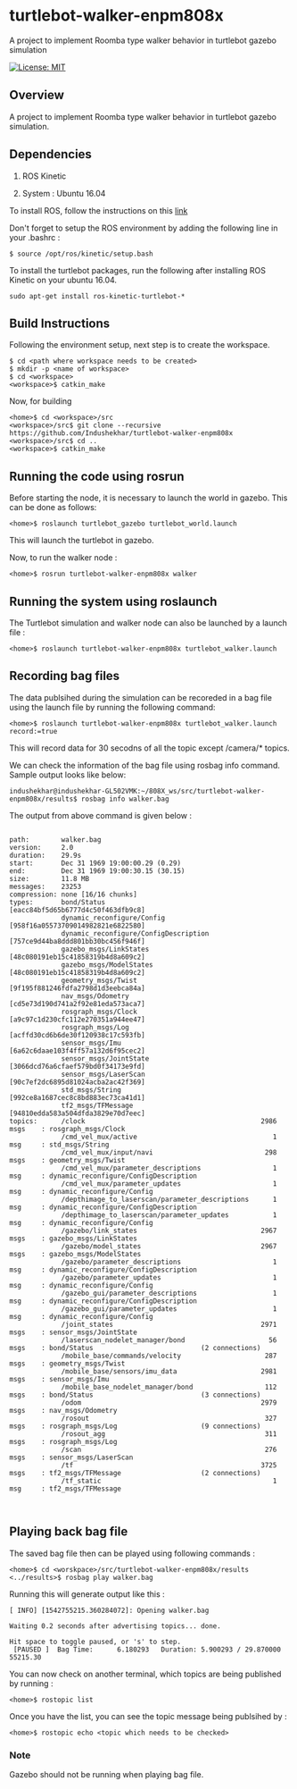 # turtlebot-walker-enpm808x
A project to implement Roomba  type walker behavior in turtlebot gazebo simulation 

[![License: MIT](https://img.shields.io/badge/License-MIT-yellow.svg)](https://opensource.org/licenses/MIT)

## Overview

A project to implement Roomba type walker behavior in turtlebot gazebo simulation.



## Dependencies

1. ROS Kinetic

2. System : Ubuntu 16.04

To install ROS, follow the instructions on this [link](http://wiki.ros.org/kinetic/Installation)

Don't forget to setup the ROS environment by adding the following line in your .bashrc :

```
$ source /opt/ros/kinetic/setup.bash

```
To install the turtlebot packages, run the following after installing ROS Kinetic on your ubuntu 16.04.

```
sudo apt-get install ros-kinetic-turtlebot-*

```
## Build Instructions 

Following the environment setup, next step is to create the workspace.

```
$ cd <path where workspace needs to be created>
$ mkdir -p <name of workspace>
$ cd <workspace>
<workspace>$ catkin_make

```
Now, for building 

```
<home>$ cd <workspace>/src
<workspace>/src$ git clone --recursive https://github.com/Indushekhar/turtlebot-walker-enpm808x
<workspace>/src$ cd ..
<workspace>$ catkin_make 

```

## Running the code using rosrun

Before starting the node, it is necessary to launch the world in gazebo. This can be done as follows:

```
<home>$ roslaunch turtlebot_gazebo turtlebot_world.launch

```

This will launch the turtlebot in gazebo.

Now, to run the walker node :

```
<home>$ rosrun turtlebot-walker-enpm808x walker

```

## Running the system using roslaunch

The Turtlebot simulation and walker node can also be launched by a launch file :

```
<home>$ roslaunch turtlebot-walker-enpm808x turtlebot_walker.launch 

```

## Recording bag files

The data publsihed during the simulation can be recoreded in a bag file using the launch file by running the following command:

```
<home>$ roslaunch turtlebot-walker-enpm808x turtlebot_walker.launch record:=true

```
This will record data for 30 secodns of all the topic except /camera/* topics.

We can check the information of the bag file using rosbag info command. Sample output looks like below:

```
indushekhar@indushekhar-GL502VMK:~/808X_ws/src/turtlebot-walker-enpm808x/results$ rosbag info walker.bag 

```

The output from above command is given below :

```

path:        walker.bag
version:     2.0
duration:    29.9s
start:       Dec 31 1969 19:00:00.29 (0.29)
end:         Dec 31 1969 19:00:30.15 (30.15)
size:        11.8 MB
messages:    23253
compression: none [16/16 chunks]
types:       bond/Status                           [eacc84bf5d65b6777d4c50f463dfb9c8]
             dynamic_reconfigure/Config            [958f16a05573709014982821e6822580]
             dynamic_reconfigure/ConfigDescription [757ce9d44ba8ddd801bb30bc456f946f]
             gazebo_msgs/LinkStates                [48c080191eb15c41858319b4d8a609c2]
             gazebo_msgs/ModelStates               [48c080191eb15c41858319b4d8a609c2]
             geometry_msgs/Twist                   [9f195f881246fdfa2798d1d3eebca84a]
             nav_msgs/Odometry                     [cd5e73d190d741a2f92e81eda573aca7]
             rosgraph_msgs/Clock                   [a9c97c1d230cfc112e270351a944ee47]
             rosgraph_msgs/Log                     [acffd30cd6b6de30f120938c17c593fb]
             sensor_msgs/Imu                       [6a62c6daae103f4ff57a132d6f95cec2]
             sensor_msgs/JointState                [3066dcd76a6cfaef579bd0f34173e9fd]
             sensor_msgs/LaserScan                 [90c7ef2dc6895d81024acba2ac42f369]
             std_msgs/String                       [992ce8a1687cec8c8bd883ec73ca41d1]
             tf2_msgs/TFMessage                    [94810edda583a504dfda3829e70d7eec]
topics:      /clock                                            2986 msgs    : rosgraph_msgs/Clock                  
             /cmd_vel_mux/active                                  1 msg     : std_msgs/String                      
             /cmd_vel_mux/input/navi                            298 msgs    : geometry_msgs/Twist                  
             /cmd_vel_mux/parameter_descriptions                  1 msg     : dynamic_reconfigure/ConfigDescription
             /cmd_vel_mux/parameter_updates                       1 msg     : dynamic_reconfigure/Config           
             /depthimage_to_laserscan/parameter_descriptions      1 msg     : dynamic_reconfigure/ConfigDescription
             /depthimage_to_laserscan/parameter_updates           1 msg     : dynamic_reconfigure/Config           
             /gazebo/link_states                               2967 msgs    : gazebo_msgs/LinkStates               
             /gazebo/model_states                              2967 msgs    : gazebo_msgs/ModelStates              
             /gazebo/parameter_descriptions                       1 msg     : dynamic_reconfigure/ConfigDescription
             /gazebo/parameter_updates                            1 msg     : dynamic_reconfigure/Config           
             /gazebo_gui/parameter_descriptions                   1 msg     : dynamic_reconfigure/ConfigDescription
             /gazebo_gui/parameter_updates                        1 msg     : dynamic_reconfigure/Config           
             /joint_states                                     2971 msgs    : sensor_msgs/JointState               
             /laserscan_nodelet_manager/bond                     56 msgs    : bond/Status                           (2 connections)
             /mobile_base/commands/velocity                     287 msgs    : geometry_msgs/Twist                  
             /mobile_base/sensors/imu_data                     2981 msgs    : sensor_msgs/Imu                      
             /mobile_base_nodelet_manager/bond                  112 msgs    : bond/Status                           (3 connections)
             /odom                                             2979 msgs    : nav_msgs/Odometry                    
             /rosout                                            327 msgs    : rosgraph_msgs/Log                     (9 connections)
             /rosout_agg                                        311 msgs    : rosgraph_msgs/Log                    
             /scan                                              276 msgs    : sensor_msgs/LaserScan                
             /tf                                               3725 msgs    : tf2_msgs/TFMessage                    (2 connections)
             /tf_static                                           1 msg     : tf2_msgs/TFMessage



```




## Playing back bag file

The saved bag file then can be played using following commands :

```
<home>$ cd <worskpace>/src/turtlebot-walker-enpm808x/results
<../results>$ rosbag play walker.bag

```

Running this will generate output like this :

```
[ INFO] [1542755215.360284072]: Opening walker.bag

Waiting 0.2 seconds after advertising topics... done.

Hit space to toggle paused, or 's' to step.
 [PAUSED ]  Bag Time:      6.180293   Duration: 5.900293 / 29.870000               55215.30 

```

You can now check on another terminal, which topics are being published by running :

```
<home>$ rostopic list

```
Once you have the list, you can see the topic message being publsihed by :

```
<home>$ rostopic echo <topic which needs to be checked>

```

### Note

Gazebo should not be running when playing bag file.




